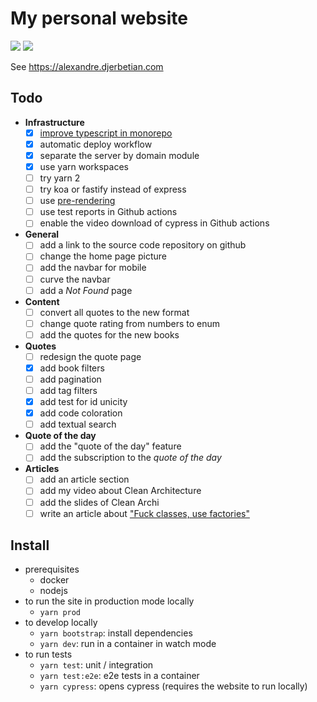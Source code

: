 # My personal website

![](https://github.com/adjerbetian/alexandre-djerbetian/workflows/End%20to%20end%20tests/badge.svg)
![](https://github.com/adjerbetian/alexandre-djerbetian/workflows/unit%20%26%20integration%20tests/badge.svg)

See https://alexandre.djerbetian.com

## Todo

- **Infrastructure**
  - [X] [improve typescript in monorepo](https://medium.com/@NiGhTTraX/how-to-set-up-a-typescript-monorepo-with-lerna-c6acda7d4559)
  - [X] automatic deploy workflow
  - [X] separate the server by domain module
  - [X] use yarn workspaces
  - [ ] try yarn 2
  - [ ] try koa or fastify instead of express
  - [ ] use [pre-rendering](https://github.com/chrisvfritz/prerender-spa-plugin)
  - [ ] use test reports in Github actions
  - [ ] enable the video download of cypress in Github actions
- **General**
  - [ ] add a link to the source code repository on github
  - [ ] change the home page picture
  - [ ] add the navbar for mobile
  - [ ] curve the navbar
  - [ ] add a *Not Found* page
- **Content**
  - [ ] convert all quotes to the new format
  - [ ] change quote rating from numbers to enum
  - [ ] add the quotes for the new books
- **Quotes**
  - [ ] redesign the quote page
  - [X] add book filters
  - [ ] add pagination
  - [ ] add tag filters
  - [X] add test for id unicity
  - [X] add code coloration
  - [ ] add textual search
- **Quote of the day**
  - [ ] add the "quote of the day" feature
  - [ ] add the subscription to the *quote of the day*
- **Articles**
  - [ ] add an article section
  - [ ] add my video about Clean Architecture
  - [ ] add the slides of Clean Archi
  - [ ] write an article about ["Fuck classes, use factories"](https://github.com/360Learning/platform/pull/546#discussion_r422938352)

## Install

- prerequisites
  - docker
  - nodejs
- to run the site in production mode locally
  - `yarn prod`
- to develop locally
  - `yarn bootstrap`: install dependencies
  - `yarn dev`: run in a container in watch mode
- to run tests
  - `yarn test`: unit / integration
  - `yarn test:e2e`: e2e tests in a container
  - `yarn cypress`: opens cypress (requires the website to run locally)
